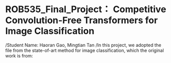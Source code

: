 # ROB535_Final_Project： Competitive Convolution-Free Transformers for Image Classification
/Student Name: Haoran Gao, Mingtian Tan
/In this project, we adopted the file from the state-of-art method for image classification, which the original work is from:
